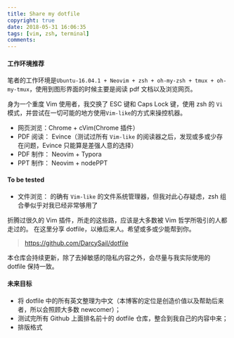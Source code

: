 ```yaml
---
title: Share my dotfile
copyright: true
date: 2018-05-31 16:06:35
tags: [vim, zsh, terminal]
comments:
---
```


#### 工作环境推荐
笔者的工作环境是`Ubuntu-16.04.1 + Neovim + zsh + oh-my-zsh + tmux + oh-my-tmux`，使用到图形界面的时候主要是阅读 pdf 文档以及浏览网页。

身为一个重度 Vim 使用者，我交换了 ESC 键和 Caps Lock 键，使用 zsh 的 `Vi` 模式，并尝试在一切可能的地方使用`Vim-like`的方式来操控机器。

* 网页浏览：Chrome + cVim(Chrome 插件）
* PDF 阅读： Evince（测试过所有 `Vim-like` 的阅读器之后，发现或多或少存在问题，Evince 只能算是差强人意的选择）
* PDF 制作： Neovim + Typora
* PPT 制作： Neovim + nodePPT

#### To be tested
* 文件浏览： 的确有 `Vim-like` 的文件系统管理器，但我对此心存疑虑，zsh 组合拳似乎对我已经非常够用了


折腾过很久的 Vim 插件，所走的这些路，应该是大多数被 Vim 哲学所吸引的人都走过的。
在这里分享 dotfile，以飨后来人。希望或多或少能帮到你。

> https://github.com/DarcySail/dotfile

<!--more-->

本仓库会持续更新，除了去掉敏感的隐私内容之外，会尽量与我实际使用的 dotfile 保持一致。

#### 未来目标
* 将 dotfile 中的所有英文整理为中文（本博客的定位是创造价值以及帮助后来者，所以会照顾大多数 newcomer）；
* 测试完所有 Github 上面排名前十的 dotfile 仓库，整合到我自己的内容中来；
* 排版格式

